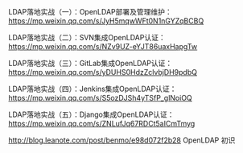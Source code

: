 LDAP落地实战（一）：OpenLDAP部署及管理维护：
https://mp.weixin.qq.com/s/JyH5mqwWFt0N1nGYZqBCBQ

LDAP落地实战（二）：SVN集成OpenLDAP认证：
https://mp.weixin.qq.com/s/NZv9UZ-eYJT86uaxHapgTw

LDAP落地实战（三）：GitLab集成OpenLDAP认证：
https://mp.weixin.qq.com/s/yDUHS0HdzZclvbjDH9pdbQ

LDAP落地实战（四）：Jenkins集成OpenLDAP认证：
https://mp.weixin.qq.com/s/S5ozDJSh4yTSfP_glNoiOQ

LDAP落地实战（五）：Django集成OpenLDAP认证：
https://mp.weixin.qq.com/s/ZNLufJq67RDCt5aICmTmyg

http://blog.leanote.com/post/benmo/e98d072f2b28  OpenLDAP 初识
